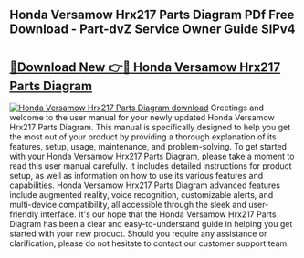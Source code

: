 ## Honda Versamow Hrx217 Parts Diagram PDf Free Download - Part-dvZ Service Owner Guide SlPv4

# <h2><a href="http://dfql3xl.blite.top/?on=Honda+Versamow+Hrx217+Parts+Diagram">🔗Download New 👉🔴 Honda Versamow Hrx217 Parts Diagram</a></h2>

[![Honda Versamow Hrx217 Parts Diagram download](https://i.imgur.com/lujVjoI.png)](http://dfql3xl.blite.top/?on=Honda+Versamow+Hrx217+Parts+Diagram)
Greetings and welcome to the user manual for your newly updated Honda Versamow Hrx217 Parts Diagram. This manual is specifically designed to help you get the most out of your product by providing a thorough explanation of its features, setup, usage, maintenance, and problem-solving. To get started with your Honda Versamow Hrx217 Parts Diagram, please take a moment to read this user manual carefully. It includes detailed instructions for product setup, as well as information on how to use its various features and capabilities. Honda Versamow Hrx217 Parts Diagram advanced features include augmented reality, voice recognition, customizable alerts, and multi-device compatibility, all accessible through the sleek and user-friendly interface. It's our hope that the Honda Versamow Hrx217 Parts Diagram has been a clear and easy-to-understand guide in helping you get started with your new product. Should you require any assistance or clarification, please do not hesitate to contact our customer support team.
